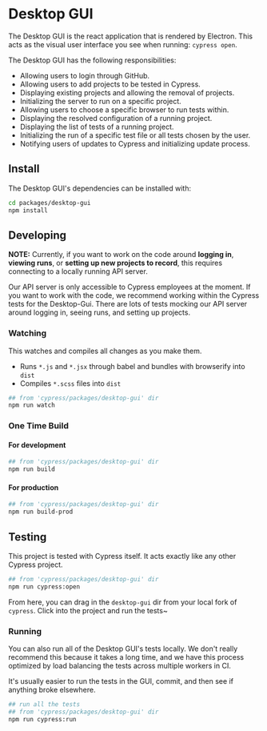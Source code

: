 # Desktop GUI

The Desktop GUI is the react application that is rendered by Electron. This acts as the visual user interface you see when running: `cypress open`.

The Desktop GUI has the following responsibilities:

- Allowing users to login through GitHub.
- Allowing users to add projects to be tested in Cypress.
- Displaying existing projects and allowing the removal of projects.
- Initializing the server to run on a specific project.
- Allowing users to choose a specific browser to run tests within.
- Displaying the resolved configuration of a running project.
- Displaying the list of tests of a running project.
- Initializing the run of a specific test file or all tests chosen by the user.
- Notifying users of updates to Cypress and initializing update process.

## Install

The Desktop GUI's dependencies can be installed with:

```bash
cd packages/desktop-gui
npm install
```

## Developing

**NOTE:** Currently, if you want to work on the code around **logging in**, **viewing runs**, or **setting up new projects to record**, this requires connecting to a locally running API server.

Our API server is only accessible to Cypress employees at the moment. If you want to work with the code, we recommend working within the Cypress tests for the Desktop-Gui. There are lots of tests mocking our API server around logging in, seeing runs, and setting up projects.

### Watching

This watches and compiles all changes as you make them.

- Runs `*.js` and `*.jsx` through babel and bundles with browserify into `dist`
- Compiles `*.scss` files into `dist`

```bash
## from 'cypress/packages/desktop-gui' dir
npm run watch
```

### One Time Build

#### For development

```bash
## from 'cypress/packages/desktop-gui' dir
npm run build
```

#### For production

```bash
## from 'cypress/packages/desktop-gui' dir
npm run build-prod
```

## Testing

This project is tested with Cypress itself. It acts exactly like any other Cypress project.

```bash
## from 'cypress/packages/desktop-gui' dir
npm run cypress:open
```

From here, you can drag in the `desktop-gui` dir from your local fork of `cypress`. Click into the project and run the tests~

### Running


You can also run all of the Desktop GUI's tests locally. We don't really recommend this because it takes a long time, and we have this process optimized by load balancing the tests across multiple workers in CI.

It's usually easier to run the tests in the GUI, commit, and then see if anything broke elsewhere.

```bash
## run all the tests 
## from 'cypress/packages/desktop-gui' dir
npm run cypress:run
```
